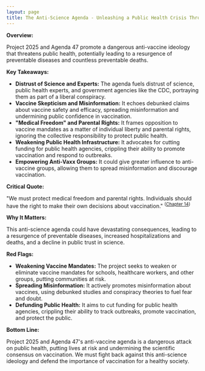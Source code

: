 ```yaml
---
layout: page
title: The Anti-Science Agenda - Unleashing a Public Health Crisis Through Vaccine Skepticism and Misinformation - TL;DR
---
```


**Overview:**

Project 2025 and Agenda 47 promote a dangerous anti-vaccine ideology that threatens public health, potentially leading to a resurgence of preventable diseases and countless preventable deaths.

**Key Takeaways:**

* **Distrust of Science and Experts:** The agenda fuels distrust of science, public health experts, and government agencies like the CDC, portraying them as part of a liberal conspiracy.
* **Vaccine Skepticism and Misinformation:**  It echoes debunked claims about vaccine safety and efficacy, spreading misinformation and undermining public confidence in vaccination.
* **"Medical Freedom" and Parental Rights:**  It frames opposition to vaccine mandates as a matter of individual liberty and parental rights, ignoring the collective responsibility to protect public health.
* **Weakening Public Health Infrastructure:**  It advocates for cutting funding for public health agencies, crippling their ability to promote vaccination and respond to outbreaks.
* **Empowering Anti-Vaxx Groups:**  It could give greater influence to anti-vaccine groups, allowing them to spread misinformation and discourage vaccination.

**Critical Quote:**

"We must protect medical freedom and parental rights. Individuals should have the right to make their own decisions about vaccination." <sup>([Chapter 14](../../project_2025/mandate_for_leadership/chapter_14.md))</sup>

**Why It Matters:**

This anti-science agenda could have devastating consequences, leading to a resurgence of preventable diseases, increased hospitalizations and deaths, and a decline in public trust in science.

**Red Flags:**

* **Weakening Vaccine Mandates:**  The project seeks to weaken or eliminate vaccine mandates for schools, healthcare workers, and other groups, putting communities at risk.
* **Spreading Misinformation:**  It actively promotes misinformation about vaccines, using debunked studies and conspiracy theories to fuel fear and doubt.
* **Defunding Public Health:**  It aims to cut funding for public health agencies, crippling their ability to track outbreaks, promote vaccination, and protect the public.

**Bottom Line:**

Project 2025 and Agenda 47's anti-vaccine agenda is a dangerous attack on public health, putting lives at risk and undermining the scientific consensus on vaccination. We must fight back against this anti-science ideology and defend the importance of vaccination for a healthy society. 
